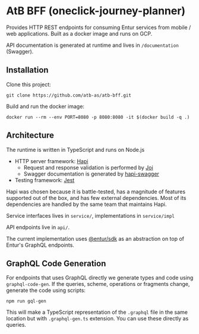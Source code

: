 # AtB BFF (oneclick-journey-planner)

Provides HTTP REST endpoints for consuming Entur services from mobile / web
applications. Built as a docker image and runs on GCP.

API documentation is generated at runtime and lives in `/documentation`
(Swagger).

## Installation

Clone this project:

`git clone https://github.com/atb-as/atb-bff.git`

Build and run the docker image:

`docker run --rm --env PORT=8080 -p 8080:8080 -it $(docker build -q .)`

## Architecture

The runtime is written in TypeScript and runs on Node.js

- HTTP server framework: [Hapi](https://hapi.dev)
  - Request and response validation is performed by
    [Joi](https://hapi.dev/family/joi/)
  - Swagger documentation is generated by
    [hapi-swagger](https://github.com/glennjones/hapi-swagger)
- Testing framework: [Jest](https://jestjs.io/)

Hapi was chosen because it is battle-tested, has a magnitude of features
supported out of the box, and has few external dependencies. Most of its
dependencies are handled by the same team that maintains Hapi.

Service interfaces lives in `service/`, implementations in `service/impl`

API endpoints live in `api/`.

The current implementation uses [@entur/sdk](https://github.com/entur/sdk) as an
abstraction on top of Entur's GraphQL endpoints.

## GraphQL Code Generation

For endpoints that uses GraphQL directly we generate types and code using
`graphql-code-gen`. If the queries, scheme, operations or fragments change,
generate the code using scripts:

```
npm run gql-gen
```

This will make a TypeScript representation of the `.graphql` file in the same
location but with `.graphql-gen.ts` extension. You can use these directly as
queries.
